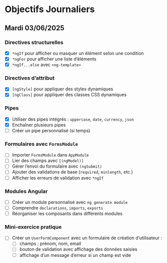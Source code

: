 # Objectifs Journaliers

## Mardi 03/06/2025

### Directives structurelles

- [x] `*ngIf` pour afficher ou masquer un élément selon une condition
- [x] `*ngFor` pour afficher une liste d’éléments
- [x] `*ngIf...else` avec `<ng-template>`

### Directives d’attribut

- [x] `[ngStyle]` pour appliquer des styles dynamiques
- [x] `[ngClass]` pour appliquer des classes CSS dynamiques

### Pipes

- [x] Utiliser des pipes intégrés : `uppercase`, `date`, `currency`, `json`
- [x] Enchaîner plusieurs pipes
- [ ] Créer un pipe personnalisé (si temps)

### Formulaires avec `FormsModule`

- [ ] Importer `FormsModule` dans `AppModule`
- [ ] Lier des champs avec `[(ngModel)]`
- [ ] Gérer l’envoi du formulaire avec `(ngSubmit)`
- [ ] Ajouter des validations de base (`required`, `minlength`, etc.)
- [ ] Afficher les erreurs de validation avec `*ngIf`

### Modules Angular

- [ ] Créer un module personnalisé avec `ng generate module`
- [ ] Comprendre `declarations`, `imports`, `exports`
- [ ] Réorganiser les composants dans différents modules

### Mini-exercice pratique

- [ ] Créer un `UserFormComponent` avec un formulaire de création d’utilisateur :
  - [ ] champs : prénom, nom, email
  - [ ] bouton de validation avec affichage des données saisies
  - [ ] affichage d’un message d’erreur si un champ est vide
